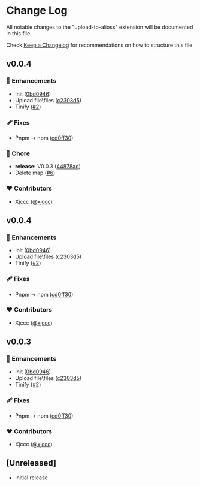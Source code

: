 # Change Log

All notable changes to the "upload-to-alioss" extension will be documented in this file.

Check [Keep a Changelog](http://keepachangelog.com/) for recommendations on how to structure this file.

## v0.0.4


### 🚀 Enhancements

- Init ([0bd0946](https://github.com/xjccc/upload-to-alioss/commit/0bd0946))
- Upload file\files ([c2303d5](https://github.com/xjccc/upload-to-alioss/commit/c2303d5))
- Tinify ([#2](https://github.com/xjccc/upload-to-alioss/pull/2))

### 🩹 Fixes

- Pnpm -> npm ([cd0ff30](https://github.com/xjccc/upload-to-alioss/commit/cd0ff30))

### 🏡 Chore

- **release:** V0.0.3 ([44878ad](https://github.com/xjccc/upload-to-alioss/commit/44878ad))
- Delete map ([#6](https://github.com/xjccc/upload-to-alioss/pull/6))

### ❤️ Contributors

- Xjccc ([@xjccc](https://github.com/xjccc))

## v0.0.4


### 🚀 Enhancements

- Init ([0bd0946](https://github.com/xjccc/upload-to-alioss/commit/0bd0946))
- Upload file\files ([c2303d5](https://github.com/xjccc/upload-to-alioss/commit/c2303d5))
- Tinify ([#2](https://github.com/xjccc/upload-to-alioss/pull/2))

### 🩹 Fixes

- Pnpm -> npm ([cd0ff30](https://github.com/xjccc/upload-to-alioss/commit/cd0ff30))

### ❤️ Contributors

- Xjccc ([@xjccc](https://github.com/xjccc))

## v0.0.3


### 🚀 Enhancements

- Init ([0bd0946](https://github.com/xjccc/upload-to-alioss/commit/0bd0946))
- Upload file\files ([c2303d5](https://github.com/xjccc/upload-to-alioss/commit/c2303d5))
- Tinify ([#2](https://github.com/xjccc/upload-to-alioss/pull/2))

### 🩹 Fixes

- Pnpm -> npm ([cd0ff30](https://github.com/xjccc/upload-to-alioss/commit/cd0ff30))

### ❤️ Contributors

- Xjccc ([@xjccc](https://github.com/xjccc))

## [Unreleased]

- Initial release
